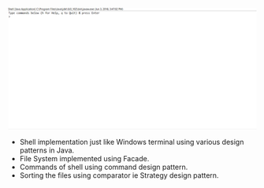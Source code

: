 ![Shell Demo](https://github.com/AnoopaChandrasekharan/Shell-Application/blob/master/ShellApp.gif?raw=true)


* Shell implementation just like Windows terminal using various design patterns in Java.
* File System implemented using Facade. 
* Commands of shell using command design pattern.
* Sorting the files using comparator ie Strategy design pattern. 
